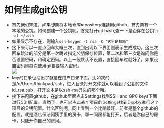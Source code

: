 # 如何生成git公钥  
* 首先我们知道，如果想要将本地仓库repository连接到github，首先要有一个本地的公钥。如何创建一个公钥呢。首先打开git bash,查一下是否存在公钥`ls -al ~/.ssh`  
* 如果显示不存在，则输入`ssh-keygen -t rsa -C "这里是邮箱"`
* 接下来可以一直点回车大概三次，直到出现以下界面则表示生成成功。这三次回车跳过的部分是第一次跳过指定公钥保存位置，第二次和第三次是询问你是否设置密码，和确定密码。以上一般默认不设置，直接回车过就好了，如果设置密码则每次使用git都要输入密码。  
![](https://upload-images.jianshu.io/upload_images/17736870-95ff64448402b7a9.png?imageMogr2/auto-orient/strip%7CimageView2/2/w/1240)  
* key的目录也给出了就是在用户目录下面，比如我的是/c/Users/thinkpad/.ssh，进入目录打开文件就可以看到了公钥的文件id_rsa.pub，打开文本是以ssh-rsa开头的那个哦。
* 接下来配置github，在github里面点击Settings找到SSH and GPG keys下面进行SSH配置。当然了，也可以点击某个项目的Settings找到Deploy进行这个项目的公钥配置。什么区别呢，网上看到一个比喻很好，前者是整个github的配置，就是酒店保洁阿姨手里的房卡，哪一间房都能打开，后者是你自己的房卡，只能开你自己的房间。
